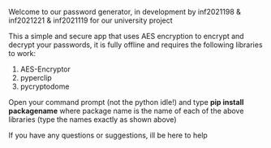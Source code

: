 
Welcome to our password generator, in development by inf2021198 &amp; inf2021221 &amp; inf2021119 for our university project

This a simple and secure app that uses AES encryption to encrypt and decrypt your passwords, it is fully offline and requires the following libraries to work:
  1. AES-Encryptor
  2. pyperclip
  3. pycryptodome

Open your command prompt (not the python idle!) and type **pip install packagename** where package name is the name of each of the above libraries (type the names exactly as shown above)

If you have any questions or suggestions, ill be here to help
